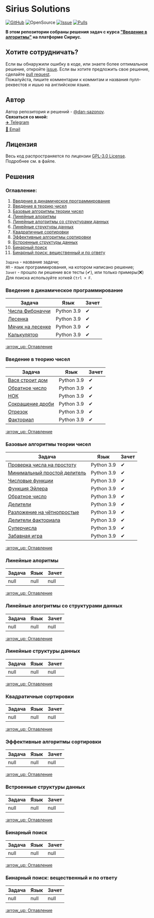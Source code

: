 # Sirius Solutions
[![GitHub](https://img.shields.io/github/license/dan-sazonov/informatics-solutions)](https://github.com/dan-sazonov/informatics-solutions/blob/main/LICENSE)
![OpenSource](https://img.shields.io/badge/Open%20Source-%E2%99%A5-red)
[![Issue](https://img.shields.io/github/issues-raw/dan-sazonov/informatics-solutions)](https://github.com/dan-sazonov/informatics-solutions/issues)
[![Pulls](https://img.shields.io/github/issues-pr-raw/dan-sazonov/informatics-solutions)](https://github.com/dan-sazonov/informatics-solutions/pulls)

**В этом репозитории собраны решения задач с курса ["Введение в алгоритмы"](https://informatics.msk.ru) на платформе Сириус.**

## Хотите сотрудничать?
Если вы обнаружили ошибку в коде, или знаете более оптимальное решение, откройте
[issue](https://github.com/dan-sazonov/sirius-solutions/issues). Если вы хотите предложить свое решение,
сделайте [pull request](https://github.com/dan-sazonov/sirius-solutions/pulls).<br>
Пожалуйста, пишите комментарии к коммитам и названия пулл-реквестов и ишью на английском языке. 

## Автор
Автор репозитория и решений - [@dan-sazonov](https://github.com/dan-sazonov). <br>
**Связаться со мной:**<br>
[:airplane: Telegram](https://t.me/dan_sazonov) <br>
[:e-mail: Email](mailto:p-294803@yandex.ru) <br>

## Лицензия
Весь код распространяется по лицензии [GPL-3.0 License](https://github.com/dan-sazonov/informatics-solutions/blob/main/LICENSE).<br>
Подробнее см. в файле.

<h2>Решения</h2>
<h3>Оглавление:</h3>
<ol>
    <li><a href="#введение-в-динамическое-программирование">Введение в динамическое программирование</a></li>
    <li><a href="#введение-в-теорию-чисел">Введение в теорию чисел</a></li>
    <li><a href="#базовые-алгоритмы-теории-чисел">Базовые алгоритмы теории чисел</a></li>
    <li><a href="#линейные-алоритмы">Линейные алоритмы</a></li>
    <li><a href="#линейные-алогритмы-со-структурами-данных">Линейные алогритмы со структурами данных</a></li>
    <li><a href="#линейные-структуры-данных">Линейные структуры данных</a></li>
    <li><a href="#квадратичные-сортировки">Квадратичные сортировки</a></li>
    <li><a href="#эффективные-алгоритмы-сортировки">Эффективные алгоритмы сортировки</a></li>
    <li><a href="#встроенные-структуры-данных">Встроенные структуры данных</a></li>
    <li><a href="#бинарный-поиск">Бинарный поиск</a></li>
    <li><a href="#бинарный-поиск-вещественный-и-по-ответу">Бинарный поиск: вещественный и по ответу</a></li>
</ol>

`Задача` - название задачи;<br>
`ЯП` - язык программирования, на котором написано решение;<br>
`Зачет` - прошло ли решение все тесты (✔), или только примеры(❌)<br>
Для поиска используйте хоткей `Ctrl + F`.<br>

<h3>Введение в динамическое программирование</h3>
<table>
    <thead>
    <tr>
        <th>Задача</th>
        <th>Язык</th>
        <th>Зачет</th>
    </tr>
    </thead>
    <tbody>
    <tr>
        <td><a href="./solutions/task2_1.py">Числа Фибоначчи</a></td>
        <td>Python 3.9</td>
        <td>✔</td>
    </tr>
    <tr>
        <td><a href="./solutions/task2_2.py">Лесенка</a></td>
        <td>Python 3.9</td>
        <td>✔</td>
    </tr>
    <tr>
        <td><a href="./solutions/task2_3.py">Мячик на лесенке</a></td>
        <td>Python 3.9</td>
        <td>✔</td>
    </tr>
    <tr>
        <td><a href="./solutions/task2_4.py">Калькулятор</a></td>
        <td>Python 3.9</td>
        <td>✔</td>
    </tr>
    </tbody>
</table>
<a href="#Оглавление">:arrow_up: Оглавление</a>

<h3>Введение в теорию чисел</h3>
<table>
    <thead>
    <tr>
        <th>Задача</th>
        <th>Язык</th>
        <th>Зачет</th>
    </tr>
    </thead>
    <tbody>
    <tr>
        <td><a href="solutions/task3_4.py">Вася строит дом</a></td>
        <td>Python 3.9</td>
        <td>✔</td>
    </tr>
    <tr>
        <td><a href="solutions/task3_5.py">Обратное число</a></td>
        <td>Python 3.9</td>
        <td>✔</td>
    </tr>
    <tr>
        <td><a href="solutions/task3_6.py">НОК</a></td>
        <td>Python 3.9</td>
        <td>✔</td>
    </tr>
    <tr>
        <td><a href="solutions/task3_7.py">Сокращение дроби</a></td>
        <td>Python 3.9</td>
        <td>✔</td>
    </tr>
    <tr>
        <td><a href="solutions/task3_8.py">Отрезок</a></td>
        <td>Python 3.9</td>
        <td>✔</td>
    </tr>
    <tr>
        <td><a href="solutions/task3_a.py">Факториал</a></td>
        <td>Python 3.9</td>
        <td>✔</td>
    </tr>
    </tbody>
</table>
<a href="#Оглавление">:arrow_up: Оглавление</a>

<h3>Базовые алгоритмы теории чисел</h3>
<table>
    <thead>
    <tr>
        <th>Задача</th>
        <th>Язык</th>
        <th>Зачет</th>
    </tr>
    </thead>
    <tbody>
    <tr>
        <td><a href="solutions/task4_1.py">Проверка числа на простоту</a></td>
        <td>Python 3.9</td>
        <td>✔</td>
    </tr>
    <tr>
        <td><a href="solutions/task4_2.py">Минимальный простой делитель</a></td>
        <td>Python 3.9</td>
        <td>✔</td>
    </tr>
    <tr>
        <td><a href="solutions/task4_3.py">Числовые функции</a></td>
        <td>Python 3.9</td>
        <td>✔</td>
    </tr>   
    <tr>
        <td><a href="solutions/task4_a.py">Функция Эйлера</a></td>
        <td>Python 3.9</td>
        <td>✔</td>
    </tr>
    <tr>
        <td><a href="solutions/task4_9.py">Обратное число</a></td>
        <td>Python 3.9</td>
        <td>✔</td>
    </tr>
    <tr>
        <td><a href="solutions/task4_10.py">Делители</a></td>
        <td>Python 3.9</td>
        <td>✔</td>
    </tr>
    <tr>
        <td><a href="solutions/task4_11.py">Разложение на чётнопростые</a></td>
        <td>Python 3.9</td>
        <td>✔</td>
    </tr>
    <tr>
        <td><a href="solutions/task4_12.py">Делители факториала</a></td>
        <td>Python 3.9</td>
        <td>✔</td>
    </tr>
    <tr>
        <td><a href="solutions/task4_13.py">Суперчисла</a></td>
        <td>Python 3.9</td>
        <td>✔</td>
    </tr>
    <tr>
        <td><a href="solutions/task4_14.py">Забавная игра</a></td>
        <td>Python 3.9</td>
        <td>✔</td>
    </tr>
    </tbody>
</table>
<a href="#Оглавление">:arrow_up: Оглавление</a>

<h3>Линейные алоритмы</h3>
<table>
    <thead>
    <tr>
        <th>Задача</th>
        <th>Язык</th>
        <th>Зачет</th>
    </tr>
    </thead>
    <tbody>
    <tr>
        <td>null</td>
        <td>null</td>
        <td>null</td>
    </tr>
    </tbody>
</table>
<a href="#Оглавление">:arrow_up: Оглавление</a>

<h3>Линейные алогритмы со структурами данных</h3>
<table>
    <thead>
    <tr>
        <th>Задача</th>
        <th>Язык</th>
        <th>Зачет</th>
    </tr>
    </thead>
    <tbody>
    <tr>
        <td>null</td>
        <td>null</td>
        <td>null</td>
    </tr>
    </tbody>
</table>
<a href="#Оглавление">:arrow_up: Оглавление</a>

<h3>Линейные структуры данных</h3>
<table>
    <thead>
    <tr>
        <th>Задача</th>
        <th>Язык</th>
        <th>Зачет</th>
    </tr>
    </thead>
    <tbody>
    <tr>
        <td>null</td>
        <td>null</td>
        <td>null</td>
    </tr>
    </tbody>
</table>
<a href="#Оглавление">:arrow_up: Оглавление</a>

<h3>Квадратичные сортировки</h3>
<table>
    <thead>
    <tr>
        <th>Задача</th>
        <th>Язык</th>
        <th>Зачет</th>
    </tr>
    </thead>
    <tbody>
    <tr>
        <td>null</td>
        <td>null</td>
        <td>null</td>
    </tr>
    </tbody>
</table>
<a href="#Оглавление">:arrow_up: Оглавление</a>

<h3>Эффективные алгоритмы сортировки</h3>
<table>
    <thead>
    <tr>
        <th>Задача</th>
        <th>Язык</th>
        <th>Зачет</th>
    </tr>
    </thead>
    <tbody>
    <tr>
        <td>null</td>
        <td>null</td>
        <td>null</td>
    </tr>
    </tbody>
</table>
<a href="#Оглавление">:arrow_up: Оглавление</a>

<h3>Встроенные структуры данных</h3>
<table>
    <thead>
    <tr>
        <th>Задача</th>
        <th>Язык</th>
        <th>Зачет</th>
    </tr>
    </thead>
    <tbody>
    <tr>
        <td>null</td>
        <td>null</td>
        <td>null</td>
    </tr>
    </tbody>
</table>
<a href="#Оглавление">:arrow_up: Оглавление</a>

<h3>Бинарный поиск</h3>
<table>
    <thead>
    <tr>
        <th>Задача</th>
        <th>Язык</th>
        <th>Зачет</th>
    </tr>
    </thead>
    <tbody>
    <tr>
        <td>null</td>
        <td>null</td>
        <td>null</td>
    </tr>
    </tbody>
</table>
<a href="#Оглавление">:arrow_up: Оглавление</a>

<h3>Бинарный поиск: вещественный и по ответу</h3>
<table>
    <thead>
    <tr>
        <th>Задача</th>
        <th>Язык</th>
        <th>Зачет</th>
    </tr>
    </thead>
    <tbody>
    <tr>
        <td>null</td>
        <td>null</td>
        <td>null</td>
    </tr>
    </tbody>
</table>
<a href="#Оглавление">:arrow_up: Оглавление</a>
